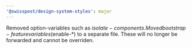 ```yaml
---
'@swisspost/design-system-styles': major
---
```


Removed option-variables such as $isolate-components.
Moved bootstrap-feature variables ($enable-\*) to a separate file. These will no longer be forwarded and cannot be overriden.
